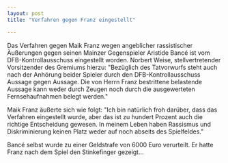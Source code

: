 ```yaml
---
layout: post
title: "Verfahren gegen Franz eingestellt"

---
```


Das Verfahren gegen Maik Franz wegen angeblicher rassistischer Äußerungen gegen seinen Mainzer Gegenspieler Aristide Bancé ist vom DFB-Kontrollausschuss eingestellt worden. Norbert Weise, stellvertretender Vorsitzender des Gremiums hierzu: "Bezüglich des Tatvorwurfs steht auch nach der Anhörung beider Spieler durch den DFB-Kontrollausschuss Aussage gegen Aussage. Die von Herrn Franz bestrittene belastende Aussage kann weder durch Zeugen noch durch die ausgewerteten Fernsehaufnahmen belegt werden."

Maik Franz äußerte sich wie folgt: "Ich bin natürlich froh darüber, dass das Verfahren eingestellt wurde, aber das ist zu hundert Prozent auch die richtige Entscheidung gewesen. In meinem Leben haben Rassismus und Diskriminierung keinen Platz weder auf noch abseits des Spielfeldes."

Bancé selbst wurde zu einer Geldstrafe von 6000 Euro verurteilt. Er hatte Franz nach dem Spiel den Stinkefinger gezeigt...

